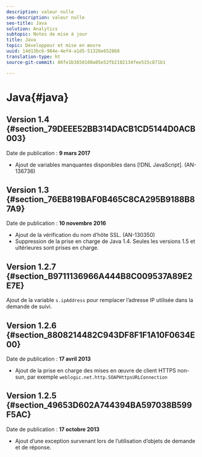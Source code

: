 ```yaml
---
description: valeur nulle
seo-description: valeur nulle
seo-title: Java
solution: Analytics
subtopic: Notes de mise à jour
title: Java
topic: Développeur et mise en œuvre
uuid: 14d13bc6-984e-4ef4-a1d5-51326e652868
translation-type: ht
source-git-commit: 86fe1b3650100a05e52fb2102134fee515c871b1

---
```



# Java{#java}

## Version 1.4 {#section_79DEEE52BB314DACB1CD5144D0ACB003}

Date de publication : **9 mars 2017**

* Ajout de variables manquantes disponibles dans [!DNL JavaScript]. (AN-136736)

## Version 1.3 {#section_76EB819BAF0B465C8CA295B9188B87A9}

Date de publication : **10 novembre 2016**

* Ajout de la vérification du nom d’hôte SSL. (AN-130350)
* Suppression de la prise en charge de Java 1.4. Seules les versions 1.5 et ultérieures sont prises en charge.

## Version 1.2.7 {#section_B9711136966A444B8C009537A89E2E7E}

Ajout de la variable `s.ipAddress` pour remplacer l’adresse IP utilisée dans la demande de suivi.

## Version 1.2.6 {#section_8808214482C943DF8F1F1A10F0634E00}

Date de publication : **17 avril 2013**

* Ajout de la prise en charge des mises en œuvre de client HTTPS non-sun, par exemple `weblogic.net.http.SOAPHttpsURLConnection`

## Version 1.2.5 {#section_49653D602A744394BA597038B599F5AC}

Date de publication : **17 octobre 2013**

* Ajout d’une exception survenant lors de l’utilisation d’objets de demande et de réponse.

